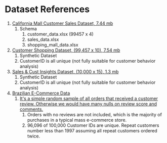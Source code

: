 # Dataset References
1. [California Mall Customer Sales Dataset, 7.44 mb](https://www.kaggle.com/datasets/captaindatasets/istanbul-mall)
    1. Schema
        1. customer_data.xlsx (99457 x 4)
        2. sales_data.xlsx
        3. shopping_mall_data.xlsx
2. [Customer Shopping Dataset, (99,457 x 10), 7.54 mb](https://www.kaggle.com/datasets/mehmettahiraslan/customer-shopping-dataset)
    1. Synthetic Dataset
    2. CustomerID is all unique (not fully suitable for customer behavior analysis)
3. [Sales & Cust Insights Dataset, (10,000 x 15), 1.3 mb](https://www.kaggle.com/datasets/imranalishahh/sales-and-customer-insights)
    1. Synthetic Dataset
    2. CustomerID is all unique (not fully suitable for customer behavior analysis)
4. [Brazilian E-Commerce Data](https://www.kaggle.com/datasets/olistbr/brazilian-ecommerce/data)
    1. [It's a simple random sample of all orders that received a customer review. Otherwise we would have many nulls on review score and comments.](https://www.kaggle.com/datasets/olistbr/brazilian-ecommerce/discussion/66466)
        1. Orders with no reviews are not included, which is the majority of purchases in a typical mass e-commerce store.
        2. 96,096 of 100,000 Customer IDs are unique. Repeat customers number less than 1997 assuming all repeat customers ordered twice.